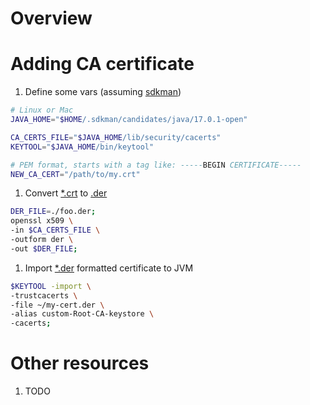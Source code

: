 # Overview

# Adding CA certificate
1. Define some vars (assuming [sdkman](https://sdkman.io/))
```bash
# Linux or Mac
JAVA_HOME="$HOME/.sdkman/candidates/java/17.0.1-open"

CA_CERTS_FILE="$JAVA_HOME/lib/security/cacerts"
KEYTOOL="$JAVA_HOME/bin/keytool"

# PEM format, starts with a tag like: -----BEGIN CERTIFICATE-----
NEW_CA_CERT="/path/to/my.crt"
```
1. Convert [*.crt]() to [.der](https://wiki.openssl.org/index.php/DER)
```bash
DER_FILE=./foo.der;
openssl x509 \
-in $CA_CERTS_FILE \
-outform der \
-out $DER_FILE;
```
1. Import [*.der](https://wiki.openssl.org/index.php/DER) formatted certificate to JVM
```bash
$KEYTOOL -import \
-trustcacerts \
-file ~/my-cert.der \
-alias custom-Root-CA-keystore \
-cacerts;
```


# Other resources
1. TODO